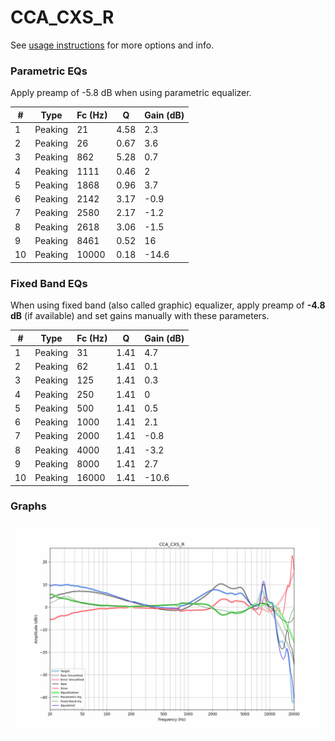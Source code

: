 # CCA_CXS_R
See [usage instructions](https://github.com/jaakkopasanen/AutoEq#usage) for more options and info.

### Parametric EQs
Apply preamp of -5.8 dB when using parametric equalizer.

|   # | Type    |   Fc (Hz) |    Q |   Gain (dB) |
|-----|---------|-----------|------|-------------|
|   1 | Peaking |        21 | 4.58 |         2.3 |
|   2 | Peaking |        26 | 0.67 |         3.6 |
|   3 | Peaking |       862 | 5.28 |         0.7 |
|   4 | Peaking |      1111 | 0.46 |         2   |
|   5 | Peaking |      1868 | 0.96 |         3.7 |
|   6 | Peaking |      2142 | 3.17 |        -0.9 |
|   7 | Peaking |      2580 | 2.17 |        -1.2 |
|   8 | Peaking |      2618 | 3.06 |        -1.5 |
|   9 | Peaking |      8461 | 0.52 |        16   |
|  10 | Peaking |     10000 | 0.18 |       -14.6 |

### Fixed Band EQs
When using fixed band (also called graphic) equalizer, apply preamp of **-4.8 dB** (if available) and set gains manually with these parameters.

|   # | Type    |   Fc (Hz) |    Q |   Gain (dB) |
|-----|---------|-----------|------|-------------|
|   1 | Peaking |        31 | 1.41 |         4.7 |
|   2 | Peaking |        62 | 1.41 |         0.1 |
|   3 | Peaking |       125 | 1.41 |         0.3 |
|   4 | Peaking |       250 | 1.41 |         0   |
|   5 | Peaking |       500 | 1.41 |         0.5 |
|   6 | Peaking |      1000 | 1.41 |         2.1 |
|   7 | Peaking |      2000 | 1.41 |        -0.8 |
|   8 | Peaking |      4000 | 1.41 |        -3.2 |
|   9 | Peaking |      8000 | 1.41 |         2.7 |
|  10 | Peaking |     16000 | 1.41 |       -10.6 |

### Graphs
![](./CCA_CXS_R.png)

